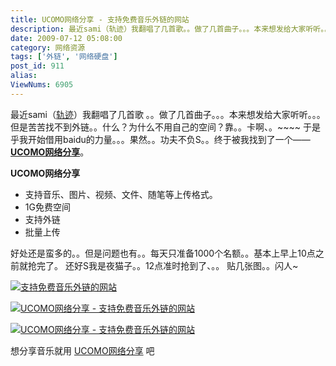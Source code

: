 ```yaml
---
title: UCOMO网络分享 - 支持免费音乐外链的网站
description: 最近sami（轨迹）我翻唱了几首歌。。做了几首曲子。。。本来想发给大家听听。。。但是苦苦找不到外链。。什么？为什么不用自己的空间？靠。。卡啊、。~~~~于是乎我开始借用baidu的力量。。。果然。。功夫不负S。。终于被我找到了一个——UCOMO网络分享。...
date: 2009-07-12 05:08:00
category: 网络资源
tags: ['外链', '网络硬盘']
post_id: 911
alias:
ViewNums: 6905
---
```


最近sami（[轨迹](/blog/)）我翻唱了几首歌 。。做了几首曲子。。。本来想发给大家听听。。。但是苦苦找不到外链。。什么？为什么不用自己的空间？靠。。卡啊、。~~~~
于是乎我开始借用baidu的力量。。。果然。。功夫不负S。。终于被我找到了一个——**[UCOMO网络分享](/blog/911a)**。

**UCOMO网络分享**

* 支持音乐、图片、视频、文件、随笔等上传格式。
* 1G免费空间
* 支持外链
* 批量上传

好处还是蛮多的。。但是问题也有。。每天只准备1000个名额。。基本上早上10点之前就抢完了。
还好S我是夜猫子。。12点准时抢到了、。。
贴几张图。。闪人~

[![支持免费音乐外链的网站](http://p4.images22.51img1.com/6000/samismile/4c0c3e7b950e211e693f45da859de515.jpg)](/blog/911a)

[![UCOMO网络分享 - 支持免费音乐外链的网站](http://p6.images22.51img1.com/6000/samismile/697b57d3e3d538ee7bbce4dca6888700.jpg)](/blog/911a)

[![UCOMO网络分享 - 支持免费音乐外链的网站](http://p9.images22.51img1.com/6000/samismile/9b604b4c39d3d25dc0763b2125daf8b7.jpg)](/blog/911a)

想分享音乐就用 [UCOMO网络分享](http://www.ucomo.com/) 吧

